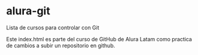 # alura-git
Lista de cursos para controlar con Git

Este index.html es parte del curso de GitHub de Alura Latam como practica de cambios a subir un repositorio en github.
